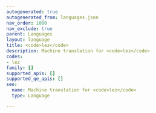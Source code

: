 ```yaml
---
autogenerated: true
autogenerated_from: languages.json
nav_order: 1000
nav_exclude: true
parent: Languages
layout: language
title: <code>lez</code>
description: Machine translation for <code>lez</code>
codes:
- lez
family: []
supported_apis: []
supported_qe_apis: []
seo:
  name: Machine translation for <code>lez</code>
  type: Language

---
```


